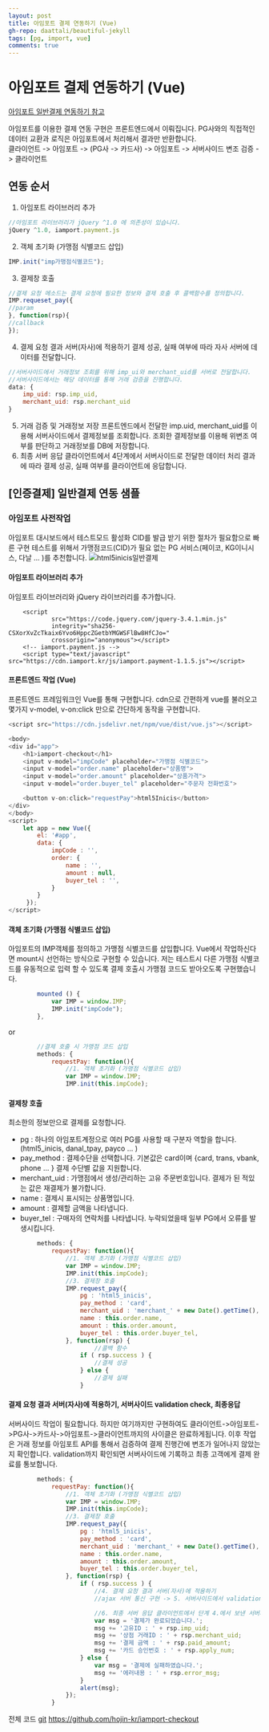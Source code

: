 ```yaml
---  
layout: post
title: 아임포트 결제 연동하기 (Vue)
gh-repo: daattali/beautiful-jekyll
tags: [pg, import, vue]
comments: true
---
```


# 아임포트 결제 연동하기 (Vue)

[아임포트 일반결제 연동하기 참고](https://docs.iamport.kr/implementation/payment)

아임포트를 이용한 결제 연동 구현은 프론트엔드에서 이뤄집니다. PG사와의 직접적인 데이터 교환과 로직은 아임포트에서 처리해서 결과만 반환합니다.  
클라이언트 -> 아임포트 -> (PG사 -> 카드사) -> 아임포트 -> 서버사이드 변조 검증 -> 클라이언트

## 연동 순서
1. 아임포트 라이브러리 추가
```javascript
//아임포트 라이브러리가 jQuery ^1.0 에 의존성이 있습니다.
jQuery ^1.0, iamport.payment.js
```
2. 객체 초기화 (가맹점 식별코드 삽입)
```javascript
IMP.init("imp가맹점식별코드");
```
3. 결제창 호출
```javascript
//결제 요청 메소드는 결제 요청에 필요한 정보와 결제 호출 후 콜백함수를 정의합니다.
IMP.requeset_pay({
//param
}, function(rsp){
//callback
});
```
4. 결제 요청 결과 서버(자사)에 적용하기
결제 성공, 실패 여부에 따라 자사 서버에 데이터를 전달합니다.
```javascript
//서버사이드에서 거래정보 조회를 위해 imp_ui와 merchant_uid를 서버로 전달합니다.
//서버사이드에서는 해당 데이터를 통해 거래 검증을 진행합니다.
data: {
    imp_uid: rsp.imp_uid,
    merchant_uid: rsp.merchant_uid
}
```
5. 거래 검증 및 거래정보 저장
프론트엔드에서 전달한 imp.uid, merchant_uid를 이용해 서버사이드에서 결제정보를 조회합니다.
조회한 결제정보를 이용해 위변조 여부를 판단하고 거래정보를 DB에 저장합니다.
6. 최종 서버 응답
클라이언트에서 4단계에서 서버사이드로 전달한 데이터 처리 결과에 따라 결제 성공, 실패 여부를 클라이언트에 응답합니다.


## [인증결제] 일반결제 연동 샘플
### 아임포트 사전작업 
아임포트 대시보드에서 테스트모드 활성화
CID를 발급 받기 위한 절차가 필요함으로 빠른 구현 테스트를 위해서 가맹점코드(CID)가 필요 없는 PG 서비스(페이코, KG이니시스, 다날 ... )를 추천합니다. 
![html5inicis일반결제](https://trello-attachments.s3.amazonaws.com/5db8f4b864493b4c6f0c56bd/5dc232d43113af2f0a839ceb/d36a4f88a2e227db20b95e2f1a88e951/image.png)  

#### 아임포트 라이브러리 추가  
아임포트 라이브러리와 jQuery 라이브러리를 추가합니다.
~~~
    <script
            src="https://code.jquery.com/jquery-3.4.1.min.js"
            integrity="sha256-CSXorXvZcTkaix6Yvo6HppcZGetbYMGWSFlBw8HfCJo="
            crossorigin="anonymous"></script>
    <!-- iamport.payment.js -->
    <script type="text/javascript" src="https://cdn.iamport.kr/js/iamport.payment-1.1.5.js"></script>
~~~  

#### 프론트엔드 작업 (Vue)
프론트엔드 프레임워크인 Vue를 통해 구현합니다. cdn으로 간편하게 vue를 불러오고 몇가지 v-model, v-on:click 만으로 간단하게 동작을 구현합니다.
```javascript
<script src="https://cdn.jsdelivr.net/npm/vue/dist/vue.js"></script>
```
```javascript
<body>
<div id="app">
    <h1>iamport-checkout</h1>
    <input v-model="impCode" placeholder="가맹점 식별코드">
    <input v-model="order.name" placeholder="상품명">
    <input v-model="order.amount" placeholder="상품가격">
    <input v-model="order.buyer_tel" placeholder="주문자 전화번호">

    <button v-on:click="requestPay">html5Inicis</button>
</div>
</body>
<script>
    let app = new Vue({
        el: '#app',
        data: {
            impCode : '',
            order: {
                name : '',
                amount : null,
                buyer_tel : '',
            }
        }
     });
</script>
```  

#### 객체 초기화 (가맹점 식별코드 삽입)
아임포트의 IMP객체를 정의하고 가맹점 식별코드를 삽입합니다. 
Vue에서 작업하신다면 mount시 선언하는 방식으로 구현할 수 있습니다. 저는 테스트시 다른 가맹점 식별코드를 유동적으로 입력 할 수 있도록 결제 호출시 가맹점 코드도 받아오도록 구현했습니다.
```javascript
        mounted () {
            var IMP = window.IMP;
            IMP.init("impCode");
        },
```
or
```javascript
        //결제 호출 시 가맹점 코드 삽입
        methods: {
            requestPay: function(){
                //1. 객체 초기화 (가맹점 식별코드 삽입)
                var IMP = window.IMP;
                IMP.init(this.impCode);
```  

#### 결제창 호출
최소한의 정보만으로 결제를 요청합니다. 
- pg : 하나의 아임포트계정으로 여러 PG를 사용할 때 구분자 역할을 합니다. (html5_inicis, danal_tpay, payco ... )
- pay_method : 결제수단을 선택합니다. 기본값은 card이며 {card, trans, vbank, phone ... } 결제 수단별 값을 지원합니다.
- merchant_uid : 가맹점에서 생성/관리하는 고유 주문번호입니다. 결제가 된 적있는 값은 재결제가 불가합니다.
- name : 결제시 표시되는 상품명입니다.
- amount : 결제할 금액을 나타냅니다.
- buyer_tel : 구매자의 연락처를 나타냅니다. 누락되었을때 일부 PG에서 오류를 발생시킵니다. 

```javascript
        methods: {
            requestPay: function(){
                //1. 객체 초기화 (가맹점 식별코드 삽입)
                var IMP = window.IMP;
                IMP.init(this.impCode);
                //3. 결제창 호출
                IMP.request_pay({
                    pg : 'html5_inicis',
                    pay_method : 'card',
                    merchant_uid : 'merchant_' + new Date().getTime(),
                    name : this.order.name,
                    amount : this.order.amount,
                    buyer_tel : this.order.buyer_tel,
                }, function(rsp) {
                        //콜백 함수
                    if ( rsp.success ) {
                        //결제 성공
                    } else {
                        //결제 실패
                    }
```  

#### 결제 요청 결과 서버(자사)에 적용하기, 서버사이드 validation check, 최종응답  
서버사이드 작업이 필요합니다. 하지만 여기까지만 구현하여도 클라이언트->아임포트->PG사->카드사->아임포트->클라이언트까지의 사이클은 완료하게됩니다. 이후 작업은 거래 정보를 아임포트 API를 통해서 검증하여 결제 진행간에 변조가 일어나지 않았는지 확인합니다. validation까지 확인되면 서버사이드에 기록하고 최종 고객에게 결제 완료를 통보합니다.

```javascript
        methods: {
            requestPay: function(){
                //1. 객체 초기화 (가맹점 식별코드 삽입)
                var IMP = window.IMP;
                IMP.init(this.impCode);
                //3. 결제창 호출
                IMP.request_pay({
                    pg : 'html5_inicis',
                    pay_method : 'card',
                    merchant_uid : 'merchant_' + new Date().getTime(),
                    name : this.order.name,
                    amount : this.order.amount,
                    buyer_tel : this.order.buyer_tel,
                }, function(rsp) {
                    if ( rsp.success ) {
                        //4. 결제 요청 결과 서버(자사)에 적용하기
                        //ajax 서버 통신 구현 -> 5. 서버사이드에서 validation check

                        //6. 최종 서버 응답 클라이언트에서 단계 4.에서 보낸 서버사이드 응답 에따라 결제 성공 실패 출력
                        var msg = '결제가 완료되었습니다.';
                        msg += '고유ID : ' + rsp.imp_uid;
                        msg += '상점 거래ID : ' + rsp.merchant_uid;
                        msg += '결제 금액 : ' + rsp.paid_amount;
                        msg += '카드 승인번호 : ' + rsp.apply_num;
                    } else {
                        var msg = '결제에 실패하였습니다.';
                        msg += '에러내용 : ' + rsp.error_msg;
                    }
                    alert(msg);
                });
            }
```  

전체 코드 [git](https://github.com/hojin-kr/iamport-checkout) 
https://github.com/hojin-kr/iamport-checkout
